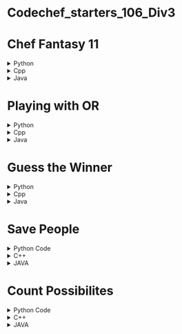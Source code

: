 # Codechef_starters_106_Div3

# Chef Fantasy 11
<details>
<summary>Python</summary>

```python
t = int(input())

for _ in range(t):
    n = int(input())
    result = n * (n - 1)
    print(result)

```
</details>

<details>
<summary>Cpp</summary>

```cpp
#include <iostream>
using namespace std;

int main() {
	// your code goes here
    int n, t;
    cin >> t;
	while (t--) {
	    cin >> n;
	    cout << n * (n - 1) << endl;
	}
	return 0;
}
```
</details>


<details>
<summary>Java</summary>

```java
import java.util.Scanner;

public class Main {
    public static void main(String[] args) {
        Scanner sc = new Scanner(System.in);
        int t = sc.nextInt();

        while (t-- > 0) {
            int n = sc.nextInt();
            int result = n * (n - 1);
            System.out.println(result);
        }
    }
}

```
</details>

<!-- Second Question -->
# Playing with OR

<details>
<summary>Python</summary>

### Brute Force
```python
t = int(input())

for _ in range(t):
    n, k = map(int, input().split())
    v = list(map(int, input().split()))
    c = 0
    for i in range(n - k + 1):
        odd = 0
        for j in range(i, i + k):
            if v[j] % 2 == 1:
                odd = 1
                break
        if odd:
            c += 1
    print(c)
```
TC : O(N^2)

SC : O(1)

### Optimized
```python
def solve():
    n, k = map(int, input().split())
    a = list(map(int, input().split()))
    ans = 0
    no_odd = [0] * (n + 1)
    for i in range(1, n + 1):
        if a[i] % 2:
            no_odd[i] = 1
        no_odd[i] += no_odd[i - 1]
    for i in range(1, n - k + 2):
        if no_odd[i + k - 1] - no_odd[i - 1] > 0:
            ans += 1
    print(ans)

t = int(input())
for _ in range(t):
    solve()

```
TC : O(N)
SC : O(N)

</details>

<details>
<summary>Cpp</summary>

### Brute Force
```cpp
#include <bits/stdc++.h>
using namespace std;

int main() {
	// your code goes here
	int t;
	cin >> t;
	while (t--) {
	    int k, n;
	    cin >> n >> k;
	    vector<int> v(n, 0);
	    for (int i = 0; i < n; i++) {
	        cin >> v[i];
	    }
	    int c = 0;
	    for (int i = 0; i <= n - k; i++) {
	        int odd = 0;
	        for (int j = i; j < i + k; j++) {
	            if (v[j] % 2 == 1) {
	                odd = 1;
	                break;
	            }
	        }
	        if (odd) {
	            c++;
	        }
	    }
	    cout << c << endl;
	}
	return 0;
}
```
TC : O(N^2)

SC : O(1)
### Optimized
```cpp
#include <bits/stdc++.h>
using namespace std;

void solve() {
    int n, k, ans = 0;
    cin >> n >> k;
    vector<int> a(n + 1), noOdd(n + 1, 0);
    for (int i = 1; i <= n; i++) {
        cin >> a[i];
        if (a[i] % 2) {
            noOdd[i] = 1;
        }
        noOdd[i] += noOdd[i - 1];
    }
    for (int i = 1; i + k - 1 <= n; i++) {
        if (noOdd[i + k - 1] - noOdd[i - 1] > 0) {
            ans++;
        }
    }
    cout << ans << "\n";
}

int main() {
    int t;
    cin >> t;
    while (t--) {
        solve();
    }
    return 0;
}
```
TC : O(N)

SC : O(N)

</details>
<!-- Java -->
<details>
<summary>Java</summary>

### Brute Force
```Java
import java.util.Scanner;

public class Main {
    public static void main(String[] args) {
        Scanner sc = new Scanner(System.in);
        int t = sc.nextInt();

        while (t-- > 0) {
            int k, n;
            n = sc.nextInt();
            k = sc.nextInt();
            int[] v = new int[n];
            for (int i = 0; i < n; i++) {
                v[i] = sc.nextInt();
            }
            int c = 0;
            for (int i = 0; i <= n - k; i++) {
                int odd = 0;
                for (int j = i; j < i + k; j++) {
                    if (v[j] % 2 == 1) {
                        odd = 1;
                        break;
                    }
                }
                if (odd == 1) {
                    c++;
                }
            }
            System.out.println(c);
        }
    }
}
```

### Optimized
```Java
import java.util.Scanner;

public class Main {
    public static void main(String[] args) {
        Scanner sc = new Scanner(System.in);
        int t = sc.nextInt();

        while (t-- > 0) {
            int n, k, ans = 0;
            n = sc.nextInt();
            k = sc.nextInt();
            int[] a = new int[n + 1];
            int[] noOdd = new int[n + 1];
            for (int i = 1; i <= n; i++) {
                a[i] = sc.nextInt();
                if (a[i] % 2 == 1) {
                    noOdd[i] = 1;
                }
                noOdd[i] += noOdd[i - 1];
            }
            for (int i = 1; i + k - 1 <= n; i++) {
                if (noOdd[i + k - 1] - noOdd[i - 1] > 0) {
                    ans++;
                }
            }
            System.out.println(ans);
        }
    }
}
```
</details>

# Guess the Winner

<details>
<summary>Python</summary>

```python
t = int(input())

for _ in range(t):
    n = int(input())
    if n == 1 or n % 2 == 0:
        print("Bob")
    else:
        print("Alice")
```
</details>

<details>
<summary>Cpp</summary>

```cpp
#include <bits/stdc++.h>
using namespace std;

int main() {
    int t = 1;
    cin >> t;

    while(t--) {
        int n;
        cin >> n;
        if(n == 1 || n % 2 == 0)
	        cout << "Bob" << endl;
        else
	        cout << "Alice" << endl;
    }
    return 0;
}
```
</details>

<details>
<summary>Java</summary>

```Java
import java.util.Scanner;

public class Main {
    public static void main(String[] args) {
        Scanner sc = new Scanner(System.in);
        int t = sc.nextInt();

        while (t-- > 0) {
            int n = sc.nextInt();
            if (n == 1 || n % 2 == 0) {
                System.out.println("Bob");
            } else {
                System.out.println("Alice");
            }
        }
    }
}
```
</details>

# Save People

<details>
    <summary>Python Code</summary>

```
        def solve():
        n, m, x, y = map(int, input().split())
        mul = n * m
        print(max(mul - x * m, mul - (n - x + 1) * m, mul - y * n, mul - (m - y + 1) * n))
    
        t = int(input())
        for _ in range(t):
            solve()


```
</details>


<details>
  	<summary>C++</summary>
  
```
        #include <iostream>
        #include <algorithm>
        #include <vector>
        #include <math.h>
        #include <set>
        #define rep(i,a,b) for(int i=a; i<b; i++)
        
        using namespace std;
        
        typedef long long ll;
        
        void solve(){
            ll n,m,x,y; cin>>n>>m>>x>>y;
            ll mul=n*m;
            cout<<max({mul-x*m,mul-m*(n-x+1),mul-y*n,mul-n*(m-y+1)});
            cout<<"\n";
        }
        
        int main(){
           ios_base::sync_with_stdio(false);
           cin.tie(NULL); cout.tie(NULL);
           int t; cin>>t; while(t--)solve();
           return 0;
        }
```
</details>


<details>
	<summary>JAVA</summary>
  
```

      import java.util.Scanner;

      public class Main {
          public static void main(String[] args) {
              Scanner sc = new Scanner(System.in);
              int t = sc.nextInt();
      
              while (t-- > 0) {
                  long n = sc.nextLong();
                  long m = sc.nextLong();
                  long x = sc.nextLong();
                  long y = sc.nextLong();
      
                  long mul = n * m;
                  long result = Math.max(Math.max(mul - x * m, mul - (n - x + 1) * m), Math.max(mul - y * n, mul - (m - y + 1) * n));
      
                  System.out.println(result);
              }
          }
      }


```
</details>



# Count Possibilites

<details>
    <summary>Python Code</summary>

            from collections import deque

            def dfs(node, adj, child):
                curr = 0
                for nbr in adj[node]:
                    curr += dfs(nbr, adj, child)
                child[node] = curr
                return curr + 1
            
            def extension(node, adj, child, ext, e):
                ext[node] = e
                for nbr in adj[node]:
                    extension(nbr, adj, child, ext, e + child[node] - (child[nbr] + 1))
            
            def solve():
                n = int(input())
                adj = [[] for _ in range(n + 1)]
                par = [0] * (n + 1)
                
                for i in range(n - 1):
                    u, v = map(int, input().split())
                    adj[u].append(v)
                    par[v] = u
            
                root = 0
                for i in range(1, n + 1):
                    if par[i] == 0:
                        root = i
                        break
            
                minpos = [n] * (n + 1)
                q = deque()
                q.append(root)
                p = 1
                
                while q:
                    sz = len(q)
                    for i in range(sz):
                        curr = q.popleft()
                        minpos[curr] = p
                        for nbr in adj[curr]:
                            q.append(nbr)
                    p += 1
            
                child = [0] * (n + 1)
                dfs(root, adj, child)
                ext = [0] * (n + 1)
                extension(root, adj, child, ext, 0)
                
                ans = [0] * (n + 2)
                
                for i in range(1, n + 1):
                    ans[minpos[i]] += 1
                    if ext[i] >= 0 and (minpos[i] + ext[i] <= n):
                        ans[minpos[i] + ext[i] + 1] -= 1
                
                for i in range(1, n + 1):
                    ans[i] += ans[i - 1]
                    print(ans[i], end=" ")
                print()
            
            t = int(input())
            for _ in range(t):
                solve()



  
</details>


<details>
  <summary>C++</summary>

                  #include<bits/stdc++.h>
                  #include <ext/pb_ds/assoc_container.hpp>
                  #include <ext/pb_ds/tree_policy.hpp>
                  using namespace std;
                  using namespace __gnu_pbds;
                  
                  typedef tree<int, null_type, less<int>, rb_tree_tag, tree_order_statistics_node_update> pbds; 
                  
                  //member functions :
                  //1. order_of_key(k) : number of elements strictly lesser than k
                  //2. find_by_order(k) : k-th element in the set
                  
                  //=======================================================================
                  #define ll long long
                  #define int long long
                  #define vi vector<int>
                  #define vvi vector<vector<int>>
                  #define pii pair<int,int> 
                  #define vpi vector<pair<int,int>> 
                  #define all(x) (x).begin(),(x).end()
                  #define countbits(x) __builtin_popcount(x)
                  #define yes cout<<"YES"<<endl
                  #define no cout<<"NO"<<endl
                  #define pb push_back
                  #define ff first
                  #define ss second
                  #define endl '\n'
                  
                  int mod = 1e9+7;
                  //int mod = 998244353;
                  
                  int max(int a,int b){return a>b ? a : b ;}
                  
                  int min(int a,int b){return a<b ? a : b ;}
                  
                  int hcf(int a,int b){
                      return (b==0 ? a : hcf(b,a%b));
                  }
                  
                  int lcm(int x,int y){
                      return (x*y)/hcf(x,y);
                  }
                  
                  int pow(int x, int y, int p = 1e9 + 7)
                  {
                    int res = 1;
                  
                    while (y > 0)
                    {
                      if (y % 2 == 1)
                      {
                        res = (res * x)%p;
                      }
                      y = y >> 1;
                      x = (x * x)%p;
                    }
                    return res % p;
                  }
                  
                  int sqrt(int a)
                  {
                    int l = 0;
                    int r = 1e9;
                    int ans = 0;
                    while (l <= r)
                    {
                      int mid = l + ((r - l) / 2);
                      if (mid * mid <= a)
                      {
                        ans = mid;
                        l = mid + 1;
                      }
                      else
                      {
                        r = mid - 1;
                      }
                    }
                    return ans;
                  }
                  
                  
                  void printarray(vector<int> &a){
                      for(int i=0 ; i<(int)a.size() ; i++){
                          cout<<a[i]<<" ";
                      }
                      cout<<endl;
                  }
                  
                  int acc(vi &a){
                      int sum=0;for(auto e : a){sum+=e;}
                      return sum;
                  }
                  
                  int dfs(int node,vvi &adj,vi &child){
                      int curr=0;
                      for(auto nbr : adj[node]){
                          curr+=dfs(nbr,adj,child);
                      }
                      child[node]=curr;
                      return curr+1;
                  }
                  
                  void extension(int node,vvi &adj,vi &child,vi &ext,int e){
                      ext[node]=e;
                      for(auto nbr : adj[node]){
                          extension(nbr,adj,child,ext,e+child[node]-(child[nbr]+1));
                      }
                      return;
                  }
                  
                  void solve(){
                      int n;
                      cin>>n;
                      vector<vector<int>> adj(n+1);
                      vector<int> par(n+1,0);
                      for(int i=0 ; i<n-1 ; i++){
                          int u,v;
                          cin>>u>>v;
                          adj[u].pb(v);
                          par[v]=u;
                      }
                      int root=0;
                      for(int i=1 ; i<=n ; i++){
                          if(par[i]==0){
                              root=i;
                              break;
                          }
                      }
                      vi minpos(n+1,n);
                      queue<int> q;
                      q.push(root);
                      int p=1;
                      while(!q.empty()){
                          int sz=q.size();
                          for(int i=0 ; i<sz ; i++){
                              int curr=q.front();
                              q.pop();
                              minpos[curr]=p;
                              for(auto nbr : adj[curr]){
                                  q.push(nbr);
                              }
                          }
                          p++;
                      }
                      vi child(n+1,0);
                      dfs(root,adj,child);
                      vi ext(n+1,0);
                      extension(root,adj,child,ext,0);
                      vi ans(n+2,0);
                      // printarray(ext);
                      for(int i=1 ; i<=n ; i++){
                          ans[minpos[i]]++;
                          if(ext[i]>=0  && (minpos[i]+ext[i]<=n)) {
                              ans[minpos[i]+ext[i]+1]--;
                          }
                      }
                      for(int i=1; i<=n ; i++){
                          ans[i]+=ans[i-1];
                          cout<<ans[i]<<" ";
                      }
                      cout<<endl;
                    
                  }
                  
                  int32_t main(){
                      ios_base::sync_with_stdio(false);
                      cin.tie(NULL);
                      int t;
                      cin>>t;
                      while(t--){
                          solve();
                      }
                      //for(int i=1 ; i<=t ; i++){
                      //    cout<<"Case #"<<i<<": ";
                      //    solve();
                      //} 
                  
                      return 0;
                  }

          
</details>


<details>
  <summary>JAVA</summary>


            import java.util.*;

      public class Main {
          static void dfs(int node, List<List<Integer>> adj, int[] child) {
              int curr = 0;
              for (int nbr : adj.get(node)) {
                  curr += dfs(nbr, adj, child);
              }
              child[node] = curr;
          }

    static void extension(int node, List<List<Integer>> adj, int[] child, int[] ext, int e) {
        ext[node] = e;
        for (int nbr : adj.get(node)) {
            extension(nbr, adj, child, ext, e + child[node] - (child[nbr] + 1));
        }
    }

    public static void main(String[] args) {
        Scanner sc = new Scanner(System.in);
        int t = sc.nextInt();

        while (t-- > 0) {
            int n = sc.nextInt();
            List<List<Integer>> adj = new ArrayList<>();
            for (int i = 0; i <= n; i++) {
                adj.add(new ArrayList<>());
            }

            int[] par = new int[n + 1];

            for (int i = 0; i < n - 1; i++) {
                int u = sc.nextInt();
                int v = sc.nextInt();
                adj.get(u).add(v);
                par[v] = u;
            }

            int root = 0;
            for (int i = 1; i <= n; i++) {
                if (par[i] == 0) {
                    root = i;
                    break;
                }
            }

            int[] minpos = new int[n + 1];
            Queue<Integer> q = new LinkedList<>();
            q.add(root);
            int p = 1;

            while (!q.isEmpty()) {
                int sz = q.size();
                for (int i = 0; i < sz; i++) {
                    int curr = q.poll();
                    minpos[curr] = p;
                    for (int nbr : adj.get(curr)) {
                        q.add(nbr);
                    }
                }
                p++;
            }

            int[] child = new int[n + 1];
            dfs(root, adj, child);

            int[] ext = new int[n + 1];
            extension(root, adj, child, ext, 0);

            int[] ans = new int[n + 2];

            for (int i = 1; i <= n; i++) {
                ans[minpos[i]]++;
                if (ext[i] >= 0 && (minpos[i] + ext[i] <= n)) {
                    ans[minpos[i] + ext[i] + 1]--;
                }
            }

            for (int i = 1; i <= n; i++) {
                ans[i] += ans[i - 1];
                System.out.print(ans[i] + " ");
            }

            System.out.println();
        }


</details>
